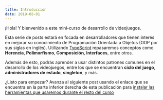 ```yaml
---
title: Introducción
date: 2019-08-01
---
```


¡Hola! Y bienvenido a este mini-curso de desarrollo de videojuegos.

Esta serie de posts estará en focada en desarrolladores que tienen interés en mejorar su conocimiento de Programación Orientada a Objetos (OOP por sus siglas en inglés). Utilizando [TypeScript](https://www.typescriptlang.org) repasaremos conceptos como **Herencia**, **Polimorfismo**, **Composición**, **Interfaces**, entre otros.

Además de esto, podrás aprender a usar distintos patrones comunes en el desarrollo de los videojuegos, entre los que se encuentran **ciclo del juego**, **administradores de estado**, **singleton**, y más.

¿Listo para empezar? Avanza al siguiente post usando el enlace que se encuentra en la parte inferior derecha de esta publicación para [instalar las herramientas que usaremos durante el resto del curso](/#)